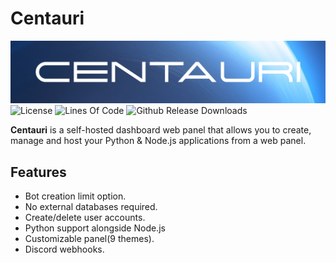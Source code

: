 # Centauri

![Image](./banner.png)
![License](https://img.shields.io/github/license/jareer12/Centauri)
![Lines Of Code](https://img.shields.io/tokei/lines/github/jareer12/centauri)
![Github Release Downloads](https://img.shields.io/github/downloads/jareer12/centauri/total)

**Centauri** is a self-hosted dashboard web panel that allows you to create, manage and host your Python & Node.js applications from a web panel.

## Features

- Bot creation limit option.
- No external databases required.
- Create/delete user accounts.
- Python support alongside Node.js
- Customizable panel(9 themes).
- Discord webhooks.

